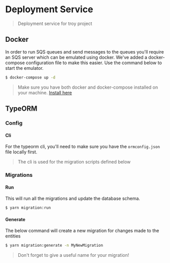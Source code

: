 # Deployment Service

> Deployment service for troy project

## Docker 

In order to run SQS queues and send messages to the queues you'll require an SQS server which can be emulated using docker. We've added a docker-compose configuration file to make this easier. Use the command below to start the emulator.

```bash
$ docker-compose up -d
```
> Make sure you have both docker and docker-compose installed on your machine. [Install here](https://docs.docker.com/get-docker/)

## TypeORM

### Config

#### Cli

For the typeorm cli, you'll need to make sure you have the `ormconfig.json` file locally first.

> The cli is used for the migration scripts defined below

### Migrations

#### Run

This will run all the migrations and update the database schema.

```bash
$ yarn migration:run
```

#### Generate

The below command will create a new migration for changes made to the entities

```bash
$ yarn migration:generate -n MyNewMigration
```
> Don't forget to give a useful name for your migration!
